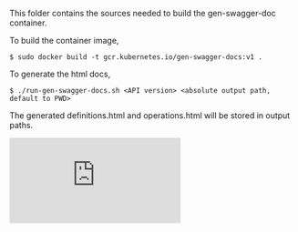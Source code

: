 This folder contains the sources needed to build the gen-swagger-doc container.

To build the container image, 

```
$ sudo docker build -t gcr.kubernetes.io/gen-swagger-docs:v1 .
```

To generate the html docs,

```
$ ./run-gen-swagger-docs.sh <API version> <absolute output path, default to PWD>
```

The generated definitions.html and operations.html will be stored in output paths.


[![Analytics](https://kubernetes-site.appspot.com/UA-36037335-10/GitHub/hack/gen-swagger-doc/README.md?pixel)]()
